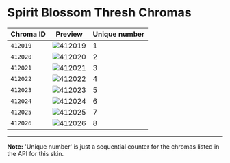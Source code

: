 # Spirit Blossom Thresh Chromas

| Chroma ID | Preview | Unique number |
|---|---|---|
| `412019` | ![412019](https://raw.communitydragon.org/latest/plugins/rcp-be-lol-game-data/global/default/v1/champion-chroma-images/412/412019.png) | 1 |
| `412020` | ![412020](https://raw.communitydragon.org/latest/plugins/rcp-be-lol-game-data/global/default/v1/champion-chroma-images/412/412020.png) | 2 |
| `412021` | ![412021](https://raw.communitydragon.org/latest/plugins/rcp-be-lol-game-data/global/default/v1/champion-chroma-images/412/412021.png) | 3 |
| `412022` | ![412022](https://raw.communitydragon.org/latest/plugins/rcp-be-lol-game-data/global/default/v1/champion-chroma-images/412/412022.png) | 4 |
| `412023` | ![412023](https://raw.communitydragon.org/latest/plugins/rcp-be-lol-game-data/global/default/v1/champion-chroma-images/412/412023.png) | 5 |
| `412024` | ![412024](https://raw.communitydragon.org/latest/plugins/rcp-be-lol-game-data/global/default/v1/champion-chroma-images/412/412024.png) | 6 |
| `412025` | ![412025](https://raw.communitydragon.org/latest/plugins/rcp-be-lol-game-data/global/default/v1/champion-chroma-images/412/412025.png) | 7 |
| `412026` | ![412026](https://raw.communitydragon.org/latest/plugins/rcp-be-lol-game-data/global/default/v1/champion-chroma-images/412/412026.png) | 8 |

---

**Note:** 'Unique number' is just a sequential counter for the chromas listed in the API for this skin.